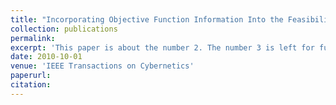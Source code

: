 ```yaml
---
title: "Incorporating Objective Function Information Into the Feasibility Rule for Constrained Evolutionary Optimization"
collection: publications
permalink: 
excerpt: 'This paper is about the number 2. The number 3 is left for future work.'
date: 2010-10-01
venue: 'IEEE Transactions on Cybernetics'
paperurl: 
citation: 
---
```

